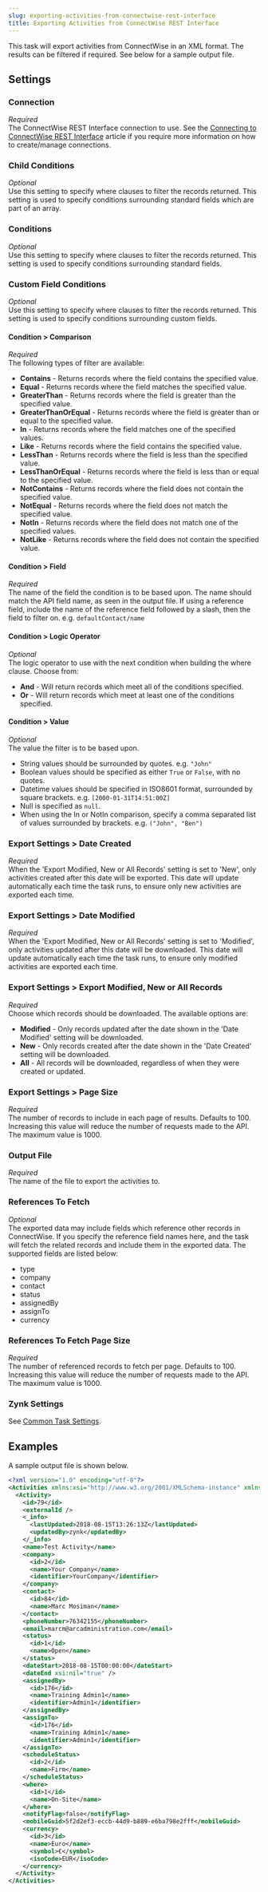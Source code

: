 ```yaml
---
slug: exporting-activities-from-connectwise-rest-interface
title: Exporting Activities from ConnectWise REST Interface
---
```

This task will export activities from ConnectWise in an XML format. The results can be filtered if required. See below for a sample output file.

## Settings
### Connection
_Required_  
The ConnectWise REST Interface connection to use. See the [Connecting to ConnectWise REST Interface](connecting-to-connectwise-rest-interface) article if you require more information on how to create/manage connections.

### Child Conditions
_Optional_  
Use this setting to specify where clauses to filter the records returned. This setting is used to specify conditions surrounding standard fields which are part of an array.

### Conditions
_Optional_  
Use this setting to specify where clauses to filter the records returned. This setting is used to specify conditions surrounding standard fields.

### Custom Field Conditions
_Optional_  
Use this setting to specify where clauses to filter the records returned. This setting is used to specify conditions surrounding custom fields.

#### Condition > Comparison
_Required_  
The following types of filter are available:

* __Contains__ - Returns records where the field contains the specified value.
* __Equal__ - Returns records where the field matches the specified value.
* __GreaterThan__ - Returns records where the field is greater than the specified value.
* __GreaterThanOrEqual__ - Returns records where the field is greater than or equal to the specified value.
* __In__ - Returns records where the field matches one of the specified values.
* __Like__ - Returns records where the field contains the specified value.
* __LessThan__ - Returns records where the field is less than the specified value.
* __LessThanOrEqual__ - Returns records where the field is less than or equal to the specified value.
* __NotContains__ - Returns records where the field does not contain the specified value.
* __NotEqual__ - Returns records where the field does not match the specified value.
* __NotIn__ - Returns records where the field does not match one of the specified values.
* __NotLike__ - Returns records where the field does not contain the specified value.

#### Condition > Field
_Required_  
The name of the field the condition is to be based upon. The name should match the API field name, as seen in the output file. If using a reference field, include the name of the reference field followed by a slash, then the field to filter on. e.g. `defaultContact/name`

#### Condition > Logic Operator
_Optional_  
The logic operator to use with the next condition when building the where clause. Choose from:

* __And__ - Will return records which meet all of the conditions specified.
* __Or__ - Will return records which meet at least one of the conditions specified.

#### Condition > Value
_Optional_  
The value the filter is to be based upon.

* String values should be surrounded by quotes. e.g. `"John"`
* Boolean values should be specified as either `True` or `False`, with no quotes.
* Datetime values should be specified in ISO8601 format, surrounded by square brackets. e.g. `[2000-01-31T14:51:00Z]`
* Null is specified as `null`.
* When using the In or NotIn comparison, specify a comma separated list of values surrounded by brackets. e.g. `("John", "Ben")`

### Export Settings > Date Created
_Required_  
When the 'Export Modified, New or All Records' setting is set to 'New', only activities created after this date will be exported. This date will update automatically each time the task runs, to ensure only new activities are exported each time.

### Export Settings > Date Modified
_Required_  
When the 'Export Modified, New or All Records' setting is set to 'Modified', only activities updated after this date will be downloaded. This date will update automatically each time the task runs, to ensure only modified activities are exported each time.

### Export Settings > Export Modified, New or All Records
_Required_  
Choose which records should be downloaded. The available options are:

* __Modified__ - Only records updated after the date shown in the 'Date Modified' setting will be downloaded.
* __New__ - Only records created after the date shown in the 'Date Created' setting will be downloaded.
* __All__ - All records will be downloaded, regardless of when they were created or updated.

### Export Settings > Page Size
_Required_  
The number of records to include in each page of results. Defaults to 100. Increasing this value will reduce the number of requests made to the API. The maximum value is 1000.

### Output File
_Required_  
The name of the file to export the activities to.

### References To Fetch
_Optional_  
The exported data may include fields which reference other records in ConnectWise. If you specify the reference field names here, and the task will fetch the related records and include them in the exported data. The supported fields are listed below: 

* type
* company
* contact
* status
* assignedBy
* assignTo
* currency

### References To Fetch Page Size
_Required_  
The number of referenced records to fetch per page. Defaults to 100. Increasing this value will reduce the number of requests made to the API. The maximum value is 1000.

### Zynk Settings
See [Common Task Settings](common-task-settings).

## Examples
A sample output file is shown below.
```xml
<?xml version="1.0" encoding="utf-8"?>
<Activities xmlns:xsi="http://www.w3.org/2001/XMLSchema-instance" xmlns:xsd="http://www.w3.org/2001/XMLSchema">
  <Activity>
    <id>79</id>
    <externalId />
    <_info>
      <lastUpdated>2018-08-15T13:26:13Z</lastUpdated>
      <updatedBy>zynk</updatedBy>
    </_info>
    <name>Test Activity</name>
    <company>
      <id>2</id>
      <name>Your Company</name>
      <identifier>YourCompany</identifier>
    </company>
    <contact>
      <id>84</id>
      <name>Marc Mosiman</name>
    </contact>
    <phoneNumber>76342155</phoneNumber>
    <email>marcm@arcadministration.com</email>
    <status>
      <id>1</id>
      <name>Open</name>
    </status>
    <dateStart>2018-08-15T00:00:00</dateStart>
    <dateEnd xsi:nil="true" />
    <assignedBy>
      <id>176</id>
      <name>Training Admin1</name>
      <identifier>Admin1</identifier>
    </assignedBy>
    <assignTo>
      <id>176</id>
      <name>Training Admin1</name>
      <identifier>Admin1</identifier>
    </assignTo>
    <scheduleStatus>
      <id>2</id>
      <name>Firm</name>
    </scheduleStatus>
    <where>
      <id>1</id>
      <name>On-Site</name>
    </where>
    <notifyFlag>false</notifyFlag>
    <mobileGuid>5f2d2ef3-eccb-44d9-b889-e6ba798e2fff</mobileGuid>
    <currency>
      <id>3</id>
      <name>Euro</name>
      <symbol>€</symbol>
      <isoCode>EUR</isoCode>
    </currency>
  </Activity>
</Activities>
```
